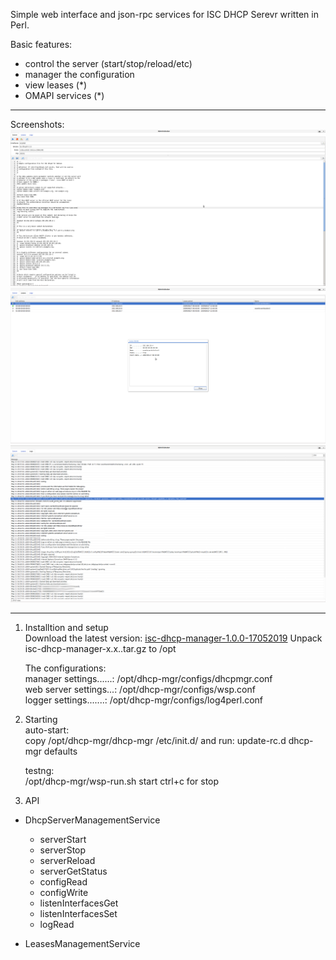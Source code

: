 Simple web interface and json-rpc services for ISC DHCP Serevr written in Perl.  

Basic features:  
 - control the server (start/stop/reload/etc)
 - manager the configuration
 - view leases (*)
 - OMAPI services (*)


------------------------
Screenshots:  
![alt text](https://github.com/akscf/isc-dhcp-manager/blob/master/sshots/ss1.png)
![alt text](https://github.com/akscf/isc-dhcp-manager/blob/master/sshots/ss2.png)
![alt text](https://github.com/akscf/isc-dhcp-manager/blob/master/sshots/ss3.png)

------------------------
1. Installtion and setup   
   Download the latest version: [isc-dhcp-manager-1.0.0-17052019](https://sourceforge.net/projects/cfdisfiles/files/isc-dhcp-manager/isc-dhcp-manager-1.0.0-17052019.tar.gz/download) 
   Unpack isc-dhcp-manager-x.x..tar.gz to /opt
 
   The configurations:  
    manager settings......: /opt/dhcp-mgr/configs/dhcpmgr.conf  
    web server settings...: /opt/dhcp-mgr/configs/wsp.conf  
    logger settings.......: /opt/dhcp-mgr/configs/log4perl.conf  

   
2. Starting  
   auto-start:  
     copy /opt/dhcp-mgr/dhcp-mgr /etc/init.d/ and run: update-rc.d dhcp-mgr defaults

   testng:  
    /opt/dhcp-mgr/wsp-run.sh start
    ctrl+c for stop


3. API  
 
  * DhcpServerManagementService  
     - serverStart  
     - serverStop  
     - serverReload  
     - serverGetStatus  
     - configRead  
     - configWrite  
     - listenInterfacesGet  
     - listenInterfacesSet  
     - logRead  


  * LeasesManagementService

